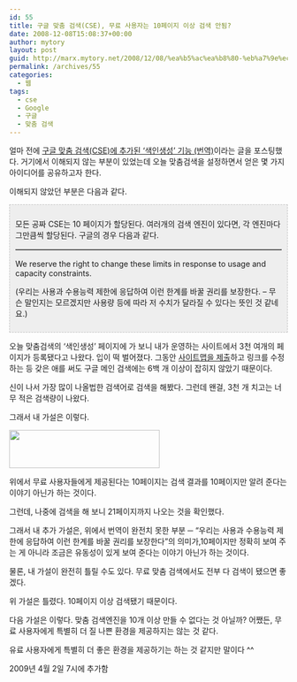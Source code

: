 ```yaml
---
id: 55
title: 구글 맞춤 검색(CSE), 무료 사용자는 10페이지 이상 검색 안됨?
date: 2008-12-08T15:08:37+00:00
author: mytory
layout: post
guid: http://marx.mytory.net/2008/12/08/%ea%b5%ac%ea%b8%80-%eb%a7%9e%ec%b6%a4-%ea%b2%80%ec%83%89cse-%eb%ac%b4%eb%a3%8c-%ec%82%ac%ec%9a%a9%ec%9e%90%eb%8a%94-10%ed%8e%98%ec%9d%b4%ec%a7%80-%ec%9d%b4%ec%83%81-%ea%b2%80%ec%83%89-%ec%95%88/
permalink: /archives/55
categories:
  - 웹
tags:
  - cse
  - Google
  - 구글
  - 맞춤 검색
---
```

얼마 전에 <A title="[http://spar2003.tistory.com/33]로 이동합니다." href="http://spar2003.tistory.com/33" target=_blank>구글 맞춤 검색(CSE)에 추가된 ‘색인생성’ 기능 (번역)</A>이라는 글을 포스팅했다. 거기에서 이해되지 않는 부분이 있었는데 오늘 맞춤검색을 설정하면서 얻은 몇 가지 아이디어를 공유하고자 한다.


  


이해되지 않았던 부분은 다음과 같다.


  
<DIV class=txc-textbox style="BORDER-RIGHT: #c1c1c1 1px dashed; PADDING-RIGHT: 10px; BORDER-TOP: #c1c1c1 1px dashed; PADDING-LEFT: 10px; PADDING-BOTTOM: 10px; BORDER-LEFT: #c1c1c1 1px dashed; PADDING-TOP: 10px; BORDER-BOTTOM: #c1c1c1 1px dashed; BACKGROUND-COLOR: #eeeeee">
  


모든 공짜 CSE는 10 페이지가 할당된다. 여러개의 검색 엔진이 있다면, 각 엔진마다 그만큼씩 할당된다. 구글의 경우 다음과 같다.


  





  



  
<TABLE width=400 align=center border=1>
  

  



  



  



  



  



  



  



  



  



  



  



  



  



  



  



  



  



  



  



  



  


</TABLE>


  


We reserve the right to change these limits in response to usage and capacity constraints.
  
(우리는 사용과 수용능력 제한에 응답하여 이런 한계를 바꿀 권리를 보장한다. &#8211; 무슨 말인지는 모르겠지만 사용량 등에 따라 저 수치가 달라질 수 있다는 뜻인 것 같네요.)</DIV>


  


오늘 맞춤검색의 ‘색인생성’ 페이지에 가 보니 내가 운영하는 사이트에서 3천 여개의 페이지가 등록됐다고 나왔다. 입이 떡 벌어졌다. 그동안 <A title="[http://www.google.co.kr/support/webmasters/bin/topic.py?topic=8467]로 이동합니다." href="http://www.google.co.kr/support/webmasters/bin/topic.py?topic=8467" target=_blank>사이트맵을 제출</A>하고 링크를 수정하는 등 갖은 애를 써도 구글 메인 검색에는 6백 개 이상이 잡히지 않았기 때문이다.


  


신이 나서 가장 많이 나올법한 검색어로 검색을 해봤다. 그런데 왠걸, 3천 개 치고는 너무 적은 검색량이 나왔다.


  


그래서 내 가설은 이렇다.


  


<img src="http://marx.mytory.net/wp-content/uploads/1/493d3736eeb9e91.jpg" class="aligncenter" width="272" height="69" alt="" filename="google-search.jpg" filemime="" />


  


위에서 무료 사용자들에게 제공된다는 10페이지는 검색 결과를 10페이지만 알려 준다는 이야기 아닌가 하는 것이다.


  


그런데, 나중에 검색을 해 보니 21페이지까지 나오는 것을 확인했다.


  


그래서 내 추가 가설은, 위에서 번역이 완전치 못한 부분 ─ “우리는 사용과 수용능력 제한에 응답하여 이런 한계를 바꿀 권리를 보장한다”의 의미가,10페이지만 정확히 보여 주는 게 아니라 조금은 유동성이 있게 보여 준다는 이야기 아닌가 하는 것이다.


  


물론, 내 가설이 완전히 틀릴 수도 있다. 무료 맞춤 검색에서도 전부 다 검색이 됐으면 좋겠다.

<div class="gray-textbox">
  <p>
    위 가설은 틀렸다. 10페이지 이상 검색됐기 때문이다.
  </p>
  
  <p>
    다음 가설은 이렇다. 맞춤 검색엔진을 10개 이상 만들 수 없다는 것 아닐까? 어쨌든, 무료 사용자에게 특별히 더 질 나쁜 환경을 제공하지는 않는 것 같다.
  </p>
  
  <p>
    유료 사용자에게 특별히 더 좋은 환경을 제공하기는 하는 것 같지만 말이다 ^^
  </p>
  
  <p class="rep">
    2009년 4월 2일 7시에 추가함
  </p>
</div>